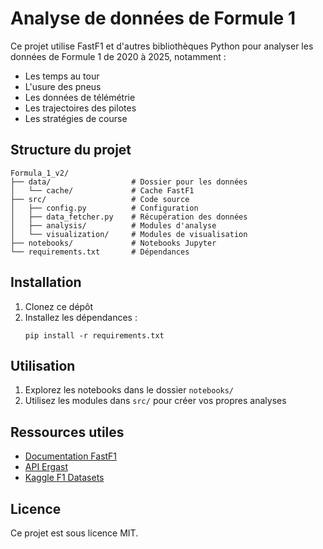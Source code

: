 # Analyse de données de Formule 1

Ce projet utilise FastF1 et d'autres bibliothèques Python pour analyser les données de Formule 1 de 2020 à 2025, notamment :
- Les temps au tour
- L'usure des pneus
- Les données de télémétrie
- Les trajectoires des pilotes
- Les stratégies de course

## Structure du projet

```
Formula_1_v2/
├── data/                  # Dossier pour les données
│   └── cache/             # Cache FastF1
├── src/                   # Code source
│   ├── config.py          # Configuration
│   ├── data_fetcher.py    # Récupération des données
│   ├── analysis/          # Modules d'analyse
│   └── visualization/     # Modules de visualisation
├── notebooks/             # Notebooks Jupyter
└── requirements.txt       # Dépendances
```

## Installation

1. Clonez ce dépôt
2. Installez les dépendances :
   ```
   pip install -r requirements.txt
   ```

## Utilisation

1. Explorez les notebooks dans le dossier `notebooks/`
2. Utilisez les modules dans `src/` pour créer vos propres analyses

## Ressources utiles

- [Documentation FastF1](https://theoehrly.github.io/FastF1/)
- [API Ergast](https://ergast.com/mrd/)
- [Kaggle F1 Datasets](https://www.kaggle.com/search?q=formula+1)

## Licence

Ce projet est sous licence MIT. 